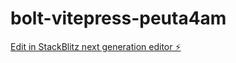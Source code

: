 # bolt-vitepress-peuta4am

[Edit in StackBlitz next generation editor ⚡️](https://stackblitz.com/~/github.com/mihaicode/bolt-vitepress-peuta4am)